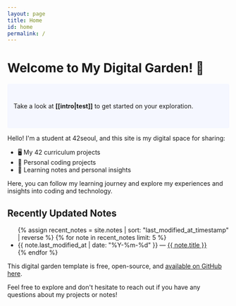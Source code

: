 ```yaml
---
layout: page
title: Home
id: home
permalink: /
---
```


# Welcome to My Digital Garden! 🌱

<p style="padding: 3em 1em; background: #f5f7ff; border-radius: 4px;">
  Take a look at <span style="font-weight: bold">[[intro|test]]</span> to get started on your exploration.
</p>

Hello! I'm a student at 42seoul, and this site is my digital space for sharing:

- 🖥️ My 42 curriculum projects
- 🚀 Personal coding projects
- 📝 Learning notes and personal insights

Here, you can follow my learning journey and explore my experiences and insights into coding and technology.

## Recently Updated Notes

<ul>
  {% assign recent_notes = site.notes | sort: "last_modified_at_timestamp" | reverse %}
  {% for note in recent_notes limit: 5 %}
    <li>
      {{ note.last_modified_at | date: "%Y-%m-%d" }} — <a class="internal-link" href="{{ site.baseurl }}{{ note.url }}">{{ note.title }}</a>
    </li>
  {% endfor %}
</ul>

This digital garden template is free, open-source, and [available on GitHub here](https://github.com/maximevaillancourt/digital-garden-jekyll-template).

Feel free to explore and don't hesitate to reach out if you have any questions about my projects or notes!

<style>
  .wrapper {
    max-width: 46em;
  }
</style>